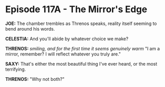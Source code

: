 # Episode 117A - The Mirror's Edge

**JOE:** The chamber trembles as Threnos speaks, reality itself seeming to bend around his words.

**CELESTIA:** And you'll abide by whatever choice we make?

**THRENOS:** *smiling, and for the first time it seems genuinely warm* "I am a mirror, remember? I will reflect whatever you truly are."

**SAXY:** That's either the most beautiful thing I've ever heard, or the most terrifying.

**THRENOS:** "Why not both?" 